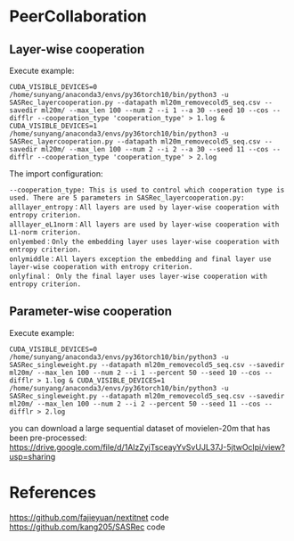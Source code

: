# PeerCollaboration


## Layer-wise cooperation
Execute example:  
```
CUDA_VISIBLE_DEVICES=0 /home/sunyang/anaconda3/envs/py36torch10/bin/python3 -u SASRec_layercooperation.py --datapath ml20m_removecold5_seq.csv --savedir ml20m/ --max_len 100 --num 2 --i 1 --a 30 --seed 10 --cos --difflr --cooperation_type 'cooperation_type' > 1.log & CUDA_VISIBLE_DEVICES=1 /home/sunyang/anaconda3/envs/py36torch10/bin/python3 -u SASRec_layercooperation.py --datapath ml20m_removecold5_seq.csv --savedir ml20m/ --max_len 100 --num 2 --i 2 --a 30 --seed 11 --cos --difflr --cooperation_type 'cooperation_type' > 2.log  
```

The import configuration:  
```
--cooperation_type: This is used to control which cooperation type is used. There are 5 parameters in SASRec_layercooperation.py:  
alllayer_entropy：All layers are used by layer-wise cooperation with entropy criterion.
alllayer_eL1norm：All layers are used by layer-wise cooperation with L1-norm criterion.
onlyembed：Only the embedding layer uses layer-wise cooperation with entropy criterion.
onlymiddle：All layers exception the embedding and final layer use layer-wise cooperation with entropy criterion.  
onlyfinal： Only the final layer uses layer-wise cooperation with entropy criterion.
```


## Parameter-wise cooperation  
Execute example:  
```
CUDA_VISIBLE_DEVICES=0 /home/sunyang/anaconda3/envs/py36torch10/bin/python3 -u SASRec_singleweight.py --datapath ml20m_removecold5_seq.csv --savedir ml20m/ --max_len 100 --num 2 --i 1 --percent 50 --seed 10 --cos --difflr > 1.log & CUDA_VISIBLE_DEVICES=1 /home/sunyang/anaconda3/envs/py36torch10/bin/python3 -u SASRec_singleweight.py --datapath ml20m_removecold5_seq.csv --savedir ml20m/ --max_len 100 --num 2 --i 2 --percent 50 --seed 11 --cos --difflr > 2.log  
```


you can download a large sequential dataset of movielen-20m that has been pre-processed: https://drive.google.com/file/d/1AlzZyjTsceayYvSvUJL37J-5jtwOclpi/view?usp=sharing

# References
https://github.com/fajieyuan/nextitnet code  
https://github.com/kang205/SASRec code  
